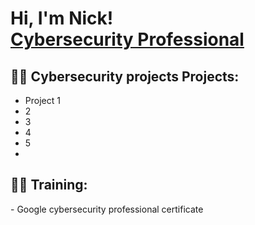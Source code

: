 <h1>Hi, I'm Nick! <br/><a  <a href="https://www.linkedin.com/in/nikolaos-sotiriou-6a5b1b384/">Cybersecurity Professional</a>

<h2>👨‍💻 Cybersecurity projects  Projects:</h2>

  - Project 1
  - 2
  - 3
  - 4
  - 5
  -
<h2>👨‍💻 Training:</h2>
  - Google cybersecurity professional certificate
  

